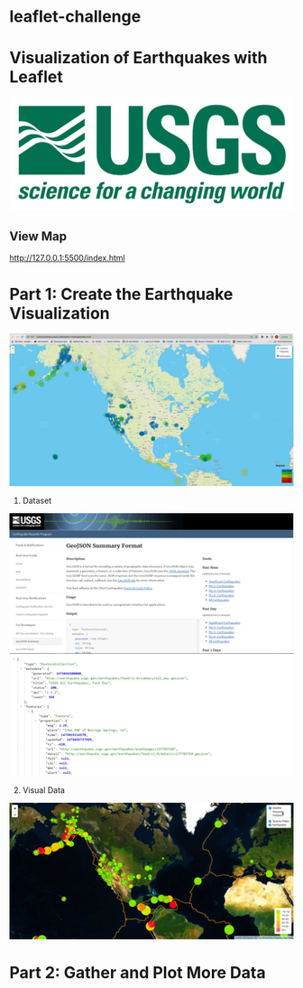 # leaflet-challenge

# Visualization of Earthquakes with Leaflet
![USGS](./Images/1-Logo.png)
## View Map
http://127.0.0.1:5500/index.html


# Part 1: Create the Earthquake Visualization
![Alt text](Images/outdoors.jpg)

1. Dataset

![Alt text](Images/3-Data.png)
![Alt text](Images/4-JSON.png)

2. Visual Data

![Alt text](Images/5-Advanced.png)

# Part 2: Gather and Plot More Data